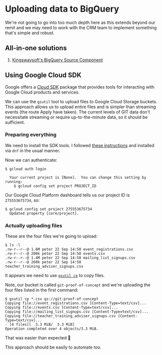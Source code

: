 # Uploading data to BigQuery

We're not going to go into too much depth here as this extends beyond our remit and we may need to work with the CRM team to implement something that's simple and robust.

## All-in-one solutions

1. [Kingswaysoft's BigQuery Source Component](https://www.kingswaysoft.com/products/ssis-productivity-pack/help-manual/google-services/google-bigquery-source)

## Using Google Cloud SDK

Google offers a [Cloud SDK](https://cloud.google.com/sdk) package that provides tools for interacting with Google Cloud products and services.

We can use the `gsutil` tool to upload files to Google Cloud Storage buckets. This approach allows us to upload entire files and is simpler than streaming events (the route Apply have taken). The current levels of GIT data don't necessitate streaming or require up-to-the-minute data, so it should be sufficient.

### Preparing everything

We need to install the SDK tools. I followed [these instructions](https://cloud.google.com/sdk/docs/install#rpm) and installed via `dnf` in the usual manner.

Now we can authenticate:

```
$ gcloud auth login

  Your current project is [None].  You can change this setting by running:
    $ gcloud config set project PROJECT_ID
```

Our Google Cloud Platform dashboard tells us our project ID is `275553675734`, so:

```
$ gcloud config set project 275553675734
  Updated property [core/project].
```

### Actually uploading files

These are the four files we're going to upload:

```
$ ls -l
.rw-r--r--@ 1.6M peter 22 Sep 14:50 event_registrations.csv
.rw-r--r--@ 200k peter 22 Sep 14:50 events.csv
.rw-r--r--@ 1.4M peter 22 Sep 14:50 mailing_list_signups.csv
.rw-r--r--@ 260k peter 22 Sep 14:50 teacher_training_adviser_signups.csv
```

It appears we need to use [`gsutil cp`](https://cloud.google.com/storage/docs/gsutil/commands/cp) to copy files.

Note, our bucket is called `git-proof-of-concept` and we're uploading the four files listed in the first command:

```
$ gsutil cp *.csv gs://git-proof-of-concept
Copying file://event_registrations.csv [Content-Type=text/csv]...
Copying file://events.csv [Content-Type=text/csv]...
Copying file://mailing_list_signups.csv [Content-Type=text/csv]...
Copying file://teacher_training_adviser_signups.csv [Content-Type=text/csv]...
- [4 files][  3.3 MiB/  3.3 MiB]
Operation completed over 4 objects/3.3 MiB.
```

That was easier than expected 🎉

This approach should be easily to automate too.
